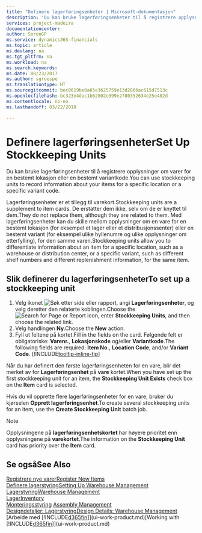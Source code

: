 ```yaml
---
title: "Definere lagerføringsenheter | Microsoft-dokumentasjon"
description: "Du kan bruke lagerføringsenheter til å registrere opplysninger om varer for en bestemt lokasjon eller en bestemt variantkode."
services: project-madeira
documentationcenter: 
author: SorenGP
ms.service: dynamics365-financials
ms.topic: article
ms.devlang: na
ms.tgt_pltfrm: na
ms.workload: na
ms.search.keywords: 
ms.date: 08/23/2017
ms.author: sgroespe
ms.translationtype: HT
ms.sourcegitcommit: bec0619be0a65e3625759e13d2866ac615d7513c
ms.openlocfilehash: bc323e4dac1b62802e999e2780352634e25e482d
ms.contentlocale: nb-no
ms.lasthandoff: 03/22/2018

---
```

# <a name="set-up-stockkeeping-units"></a><span data-ttu-id="293c5-103">Definere lagerføringsenheter</span><span class="sxs-lookup"><span data-stu-id="293c5-103">Set Up Stockkeeping Units</span></span>
<span data-ttu-id="293c5-104">Du kan bruke lagerføringsenheter til å registrere opplysninger om varer for en bestemt lokasjon eller en bestemt variantkode.</span><span class="sxs-lookup"><span data-stu-id="293c5-104">You can use stockkeeping units to record information about your items for a specific location or a specific variant code.</span></span>  

 <span data-ttu-id="293c5-105">Lagerføringsenheter er et tillegg til varekort.</span><span class="sxs-lookup"><span data-stu-id="293c5-105">Stockkeeping units are a supplement to item cards.</span></span> <span data-ttu-id="293c5-106">De erstatter dem ikke, selv om de er knyttet til dem.</span><span class="sxs-lookup"><span data-stu-id="293c5-106">They do not replace them, although they are related to them.</span></span> <span data-ttu-id="293c5-107">Med lagerføringsenheter kan du skille mellom opplysninger om en vare for en bestemt lokasjon (for eksempel et lager eller et distribusjonssenter) eller en bestemt variant (for eksempel ulike hyllenumre og ulike opplysninger om etterfylling), for den samme varen.</span><span class="sxs-lookup"><span data-stu-id="293c5-107">Stockkeeping units allow you to differentiate information about an item for a specific location, such as a warehouse or distribution center, or a specific variant, such as different shelf numbers and different replenishment information, for the same item.</span></span>  

## <a name="to-set-up-a-stockkeeping-unit"></a><span data-ttu-id="293c5-108">Slik definerer du lagerføringsenheter</span><span class="sxs-lookup"><span data-stu-id="293c5-108">To set up a stockkeeping unit</span></span>  

1.  <span data-ttu-id="293c5-109">Velg ikonet ![Søk etter side eller rapport](media/ui-search/search_small.png "Søk etter side eller rapport"), angi **Lagerføringsenheter**, og velg deretter den relaterte koblingen.</span><span class="sxs-lookup"><span data-stu-id="293c5-109">Choose the ![Search for Page or Report](media/ui-search/search_small.png "Search for Page or Report icon") icon, enter **Stockkeeping Units**, and then choose the related link.</span></span>  
2.  <span data-ttu-id="293c5-110">Velg handlingen **Ny**.</span><span class="sxs-lookup"><span data-stu-id="293c5-110">Choose the **New** action.</span></span>  
3.  <span data-ttu-id="293c5-111">Fyll ut feltene på kortet.</span><span class="sxs-lookup"><span data-stu-id="293c5-111">Fill in the fields on the card.</span></span> <span data-ttu-id="293c5-112">Følgende felt er obligatoriske: **Varenr.**, **Lokasjonskode** og/eller **Variantkode**.</span><span class="sxs-lookup"><span data-stu-id="293c5-112">The following fields are required: **Item No.**, **Location Code**, and/or **Variant Code**.</span></span> [!INCLUDE[tooltip-inline-tip](includes/tooltip-inline-tip_md.md)]  

<span data-ttu-id="293c5-113">Når du har definert den første lagerføringsenheten for en vare, blir det merket av for **Lagerføringsenhet** på **vare** kortet.</span><span class="sxs-lookup"><span data-stu-id="293c5-113">When you have set up the first stockkeeping unit for an item, the **Stockkeeping Unit Exists** check box on the **Item** card is selected.</span></span>  

<span data-ttu-id="293c5-114">Hvis du vil opprette flere lagerføringsenheter for en vare, bruker du kjørselen **Opprett lagerføringsenhet**.</span><span class="sxs-lookup"><span data-stu-id="293c5-114">To create several stockkeeping units for an item, use the **Create Stockkeeping Unit** batch job.</span></span>  

> [!NOTE]  
>  <span data-ttu-id="293c5-115">Opplysningene på **lagerføringsenhetskortet** har høyere prioritet enn opplysningene på **varekortet**.</span><span class="sxs-lookup"><span data-stu-id="293c5-115">The information on the **Stockkeeping Unit** card has priority over the **Item** card.</span></span>  

## <a name="see-also"></a><span data-ttu-id="293c5-116">Se også</span><span class="sxs-lookup"><span data-stu-id="293c5-116">See Also</span></span>  
[<span data-ttu-id="293c5-117">Registrere nye varer</span><span class="sxs-lookup"><span data-stu-id="293c5-117">Register New Items</span></span>](inventory-how-register-new-items.md)  
[<span data-ttu-id="293c5-118">Definere lagerstyring</span><span class="sxs-lookup"><span data-stu-id="293c5-118">Setting Up Warehouse Management</span></span>](warehouse-setup-warehouse.md)  
[<span data-ttu-id="293c5-119">Lagerstyring</span><span class="sxs-lookup"><span data-stu-id="293c5-119">Warehouse Management</span></span>](warehouse-manage-warehouse.md)  
[<span data-ttu-id="293c5-120">Lager</span><span class="sxs-lookup"><span data-stu-id="293c5-120">Inventory</span></span>](inventory-manage-inventory.md)  
<span data-ttu-id="293c5-121">[Monteringsstyring](assembly-assemble-items.md)  </span><span class="sxs-lookup"><span data-stu-id="293c5-121">[Assembly Management](assembly-assemble-items.md)  </span></span>  
[<span data-ttu-id="293c5-122">Designdetaljer: Lagerstyring</span><span class="sxs-lookup"><span data-stu-id="293c5-122">Design Details: Warehouse Management</span></span>](design-details-warehouse-management.md)  
<span data-ttu-id="293c5-123">[Arbeide med [!INCLUDE[d365fin](includes/d365fin_md.md)]](ui-work-product.md)</span><span class="sxs-lookup"><span data-stu-id="293c5-123">[Working with [!INCLUDE[d365fin](includes/d365fin_md.md)]](ui-work-product.md)</span></span>  

